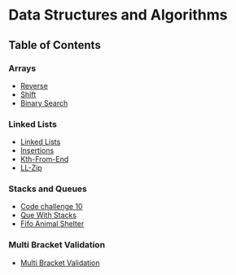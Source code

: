 # Data Structures and Algorithms

## Table of Contents
 
 ### Arrays
  - [Reverse](./arrays/reverse/README.md)
  - [Shift](./arrays/shift/README.md)
  - [Binary Search](./arrays/binary-search/README.md)




  ### Linked Lists
  - [Linked Lists](./linkedLists/code-challenge-05/README.md)
  - [Insertions](./linkedLists/insertions/README.md)
  - [Kth-From-End](./linkedLists/kth-from-end/README.md)
  - [LL-Zip](./linkedLists/llZip/README.md)

  ### Stacks and Queues
  - [Code challenge 10](./stacksAndQueues/README.md)
  - [Que With Stacks](./queWithStacks/README.md)
  - [Fifo Animal Shelter](./fifoAnimalShelter/README.md)

  ### Multi Bracket Validation

  - [Multi Bracket Validation](./multiBracketValidation/README.md)
































<!-- ## Create a copy of this repository -->

<!-- 1. Create a new repository in your GitHub account called `data-structures-and-algorithms`
1. Clone the empty repository to your machine
1. Choose the "Download" option under "Clone or Download" for this repository
1. Copy that .zip file inside of the local `data-structures-and-algorithms` repo created in step 2
1. Unzip the file there
1. Remove the .zip file
1. Run the command `npm install` from the repository root directory
1. Do an `ACP` of the `data-structures-and-algorithms` repository

## Repository Quick Tour and Usage

### 301 Code Challenges

Under the `data-structures-and-algorithms` repository, at the top level is a folder called `code-challenges`

Each day, you'll add one new file to this folder to do your work for the day's assigned code challenge

### 401 Data Structures, Code Challenges

- Each Data Structure should be implemented separately in a language specific manner, in a properly named folder.
  - i.e. `linked-lists`
- For daily challenges:
  - Each implementation should have a challenges folder, named `challenges`
  - Within the challenges folder, a subfolder bearing the name of the challenge
    - i.e. `remove-duplicates`
  - Within the proper subfolder:
    - A README.md that will house your challenge summary, whiteboard photos
    - Your implementation and tests for the code challenge
    - Perform your work in accordance with your 401 language's instructions

The final structure should resemble this:

```bash
  data-structures-and-algorithms
  |
  ├── code-challenges
  │  └── challenge-01.test.js
  │  └── challenge-02.test.js
  │  └── ...
  |
  ├── [language]
  │   └── [data-structure-name]
  │       └── challenges
  │   └── [data-structure-name]
  │       └── challenges
  │   └── [data-structure-name]
  │       └── challenges
  │   └── ...
  |
  ├── node_modules
  |
  ├── .github
  │   └── workflows
  │       └── javascript-tests.yml
  │
  ├── .eslintrc.json
  ├── .gitignore
  ├── package-lock.json
  ├── package.json
  └── README.md
``` -->
